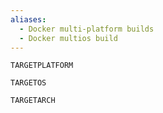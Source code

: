 ```yaml
---
aliases:
  - Docker multi-platform builds
  - Docker multios build
---
```

`TARGETPLATFORM`

`TARGETOS`

`TARGETARCH`